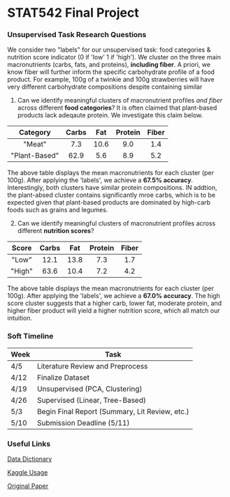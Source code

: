 # STAT542 Final Project 

### Unsupervised Task Research Questions

We consider two "labels" for our unsupervised task: food categories & nutrition score indicator (0 if 'low' 1 if 'high'). We cluster on the three main macronutrients (carbs, fats, and proteins), **including fiber**. A priori, we know fiber will further inform the specific carbohydrate profile of a food product. For example, 100g of a twinkie and 100g strawberries will have very different carbohydrate compositions despite containing similar 


1. Can we identify meaningful clusters of macronutrient profiles *and fiber* across different **food categories**? It is often claimed that plant-based products lack adeqaute protein. We investigate this claim below. 
    

| Category      | Carbs | Fat   | Protein | Fiber |
| :---:        | :---: | :---: | :---:   | :---: |
| "Meat"       | 7.3   | 10.6  | 9.0     | 1.4   |
| "Plant-Based"| 62.9  | 5.6   | 8.9     | 5.2  |

The above table displays the mean macronutrients for each cluster (per 100g). After applying the 'labels', we achieve a **67.5% accuracy**. Interestingly, both clusters have similar protein compositions. IN addtion, the plant-absed cluster contains significantly mroe carbs, which is to be expected given that plant-based products are dominated by high-carb foods such as grains and legumes. 
    
2. Can we identify meaningful clusters of macronutrient profiles across different **nutrition scores**?

    
| Score      | Carbs | Fat   | Protein | Fiber |
| :---:        | :---: | :---: | :---:   | :---: |
| "Low"        | 12.1  | 13.8  | 7.3     | 1.7   |
| "High"       | 63.6  | 10.4  | 7.2    | 4.2  |

The above table displays the mean macronutrients for each cluster (per 100g). After applying the 'labels', we achieve a **67.0% accuracy**. The high score cluster suggests that a higher carb, lower fat, moderate protein, and higher fiber product will yield a higher nutrition score, which all match our intuition. 

### Soft Timeline 

| Week | Task |
| --- | ----------- |
| 4/5 | Literature Review and Preprocess |
| 4/12 | Finalize Dataset |
| 4/19 | Unsupervised (PCA, Clustering) |
| 4/26 | Supervised (Linear, Tree-Based) |
| 5/3 | Begin Final Report (Summary, Lit Review, etc.) |
| 5/10 | Submission Deadline (5/11) |

### Useful Links

[Data Dictionary](https://static.openfoodfacts.org/data/data-fields.txt)

[Kaggle Usage](https://www.kaggle.com/openfoodfacts/world-food-facts/code)

[Original Paper](https://www.nature.com/articles/s41598-020-60948-w.pdf)
